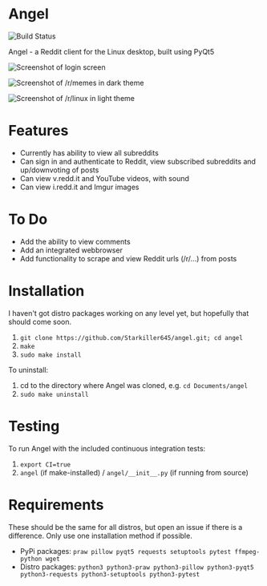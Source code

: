 # Angel
![Build Status](https://travis-ci.com/Starkiller645/angel.svg?branch=master)

Angel - a Reddit client for the Linux desktop, built using PyQt5

![Screenshot of login screen](https://github.com/Starkiller645/angel/raw/master/demo/login-demo.png)

![Screenshot of /r/memes in dark theme](https://github.com/Starkiller645/angel/raw/master/demo/r-memes-demo.png)

![Screenshot of /r/linux in light theme](https://github.com/Starkiller645/angel/raw/master/demo/light-theme-demo.png)

# Features

* Currently has ability to view all subreddits
* Can sign in and authenticate to Reddit, view subscribed subreddits and up/downvoting of posts
* Can view v.redd.it and YouTube videos, with sound
* Can view i.redd.it and Imgur images

# To Do

* Add the ability to view comments
* Add an integrated webbrowser
* Add functionality to scrape and view Reddit urls (/r/...) from posts

# Installation
I haven't got distro packages working on any level yet, but hopefully that should come soon.

1. `git clone https://github.com/Starkiller645/angel.git; cd angel`
2. `make`
3. `sudo make install`

To uninstall:

1. cd to the directory where Angel was cloned, e.g. `cd Documents/angel`
2. `sudo make uninstall`

# Testing

To run Angel with the included continuous integration tests:
1. `export CI=true`
2. `angel` (if make-installed) / `angel/__init__.py` (if running from source)

# Requirements
These should be the same for all distros, but open an issue if there is a difference.
Only use one installation method if possible.

* PyPi packages: `praw pillow pyqt5 requests setuptools pytest ffmpeg-python wget`
* Distro packages: `python3 python3-praw python3-pillow python3-pyqt5 python3-requests python3-setuptools python3-pytest`